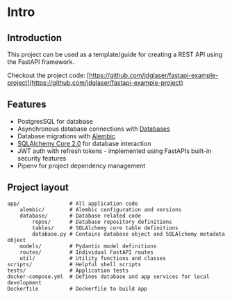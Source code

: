 # Intro

## Introduction

This project can be used as a template/guide for creating a REST API using the FastAPI framework.

Checkout the project code: [https://github.com/jdglaser/fastapi-example-project](https://github.com/jdglaser/fastapi-example-project)

## Features

+ PostgresSQL for database
+ Asynchronous database connections with [Databases](https://pypi.org/project/databases/)
+ Database migrations with [Alembic](https://pypi.org/project/alembic/)
+ [SQLAlchemy Core 2.0](https://docs.sqlalchemy.org/en/14/core/future.html) for database interaction
+ JWT auth with refresh tokens - implemented using FastAPIs built-in security features
+ Pipenv for project dependency management

## Project layout


    app/                # All application code
        alembic/        # Alembic configuration and versions
        database/       # Database related code
            repos/      # Database repository definitions
            tables/     # SQLAlchemy core table definitions
            database.py # Contains database object and SQLAlchemy metadata object
        models/         # Pydantic model definitions
        routes/         # Individual FastAPI routes
        util/           # Utility functions and classes
    scripts/            # Helpful shell scripts
    tests/              # Application tests
    docker-compose.yml  # Defines database and app services for local development
    Dockerfile          # Dockerfile to build app
